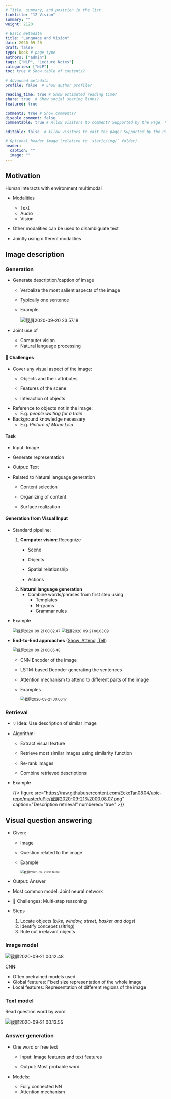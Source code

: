 ```yaml
---
# Title, summary, and position in the list
linktitle: "12-Vision"
summary: ""
weight: 2120

# Basic metadata
title: "Language and Vision"
date: 2020-09-20
draft: false
type: book # page type
authors: ["admin"]
tags: ["NLP", "Lecture Notes"]
categories: ["NLP"]
toc: true # Show table of contents?

# Advanced metadata
profile: false  # Show author profile?

reading_time: true # Show estimated reading time?
share: true  # Show social sharing links?
featured: true

comments: true # Show comments?
disable_comment: false
commentable: true # Allow visitors to comment? Supported by the Page, Post, and Docs content types.

editable: false  # Allow visitors to edit the page? Supported by the Page, Post, and Docs content types.

# Optional header image (relative to `static/img/` folder).
header:
  caption: ""
  image: ""
---
```


## Motivation

Human interacts with environment multimodal 

- Modalities
  - Text
  - Audio 
  - Vision

- Other modalities can be used to disambiguate text 
- Jointly using different modalities

## Image description 

### Generation

- Generate description/caption of image 

  - Verbalize the most salient aspects of the image 

  - Typically one sentence

  - Example

    ![截屏2020-09-20 23.57.18](https://raw.githubusercontent.com/EckoTan0804/upic-repo/master/uPic/截屏2020-09-20%2023.57.18.png)

- Joint use of

  - Computer vision
  - Natural language processing

#### 🔴 Challenges

- Cover any visual aspect of the image: 
  - Objects and their attributes

  - Features of the scene

  - Interaction of objects
- Reference to objects not in the image: 
  - E.g. *people waiting for a train*
- Background knowledge necessary 
  - E.g. *Picture of Mona Lisa*

#### Task

- Input: Image

- Generate representation

- Output: Text

- Related to Natural language generation 

  - Content selection

  - Organizing of content 
  - Surface realization

#### Generation from Visual Input

- Standard pipeline:
  1. **Computer vision**: Recognize
     - Scene
     - Objects

     - Spatial relationship 
     - Actions
  2. **Natural language generation**
     - Combine words/phrases from first step using
       - Templates 
       - N-grams 
       - Grammar rules

- Example

  <img src="https://raw.githubusercontent.com/EckoTan0804/upic-repo/master/uPic/截屏2020-09-21%2000.02.47.png" alt="截屏2020-09-21 00.02.47" style="zoom:80%;" />

  <img src="https://raw.githubusercontent.com/EckoTan0804/upic-repo/master/uPic/截屏2020-09-21%2000.03.09.png" alt="截屏2020-09-21 00.03.09" style="zoom:80%;" />

- **End-to-End approaches** ([Show, Attend, Tell](https://arxiv.org/abs/1502.03044))

  <img src="https://raw.githubusercontent.com/EckoTan0804/upic-repo/master/uPic/截屏2020-09-21%2000.05.48.png" alt="截屏2020-09-21 00.05.48" style="zoom:80%;" />

  - CNN Encoder of the image

  - LSTM-based Decoder generating the sentences

  - Attention mechanism to attend to different parts of the image

  - Examples

    <img src="https://raw.githubusercontent.com/EckoTan0804/upic-repo/master/uPic/截屏2020-09-21%2000.06.17.png" alt="截屏2020-09-21 00.06.17" style="zoom:80%;" />

### Retrieval

- 💡 Idea: Use description of similar image

- Algorithm:

  - Extract visual feature

  - Retrieve most similar images using similarity function 
  - Re-rank images

  - Combine retrieved descriptions

- Example

  {{< figure src="https://raw.githubusercontent.com/EckoTan0804/upic-repo/master/uPic/截屏2020-09-21%2000.08.07.png" caption="Description retrieval" numbered="true" >}}

## Visual question answering

- Given: 

  - Image

  - Question related to the image

  - Example

    <img src="https://raw.githubusercontent.com/EckoTan0804/upic-repo/master/uPic/截屏2020-09-21%2000.14.39.png" alt="截屏2020-09-21 00.14.39" style="zoom:67%;" />

- Output: Answer

- Most common model: Joint neural network

- 🔴 Challenges: Multi-step reasoning

- Steps

  1. Locate objects (*bike, window, street, basket and dogs*)
  2. Identify concepet (*sitting*)
  3. Rule out irrelavant objects

### Image model

![截屏2020-09-21 00.12.48](https://raw.githubusercontent.com/EckoTan0804/upic-repo/master/uPic/截屏2020-09-21%2000.12.48.png)

CNN:

- Often pretrained models used 
- Global features: Fixed size representation of the whole image 
- Local features: Representation of different regions of the image

### Text model

Read question word by word

![截屏2020-09-21 00.13.55](https://raw.githubusercontent.com/EckoTan0804/upic-repo/master/uPic/截屏2020-09-21%2000.13.55.png)

### Answer generation

- One word or free text

  - Input: Image features and text features

  - Output: Most probable word

- Models:

  - Fully connected NN 
  - Attention mechanism